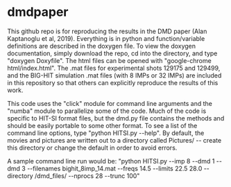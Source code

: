 # dmdpaper

This github repo is for reproducing the results in the DMD paper (Alan Kaptanoglu et al, 2019). Everything is in python and function/variable definitions are described in the doxygen file. To view the doxygen documentation, simply download the repo, cd into the directory, and type "doxygen Doxyfile". The html files can be opened with "google-chrome html/index.html". The .mat files for experimental shots 129175 and 129499, and the BIG-HIT simulation .mat files (with 8 IMPs or 32 IMPs) are included in this repository so that others can explicitly reproduce the results of this work. 

This code uses the "click" module for command line arguments and the "numba" module to parallelize some of the code. Much of the code is specific to HIT-SI format files, but the dmd.py file contains the methods and should be easily portable to some other format. To see a list of the command line options, type "python HITSI.py --help". By default, the movies and pictures are written out to a directory called Pictures/ -- create this directory or change the default in order to avoid errors. 

A sample command line run would be:
"python HITSI.py --imp 8 --dmd 1 --dmd 3 --filenames bighit_8imp_14.mat --freqs 14.5 --limits 22.5 28.0 --directory /dmd_files/ --nprocs 28 --trunc 100"

